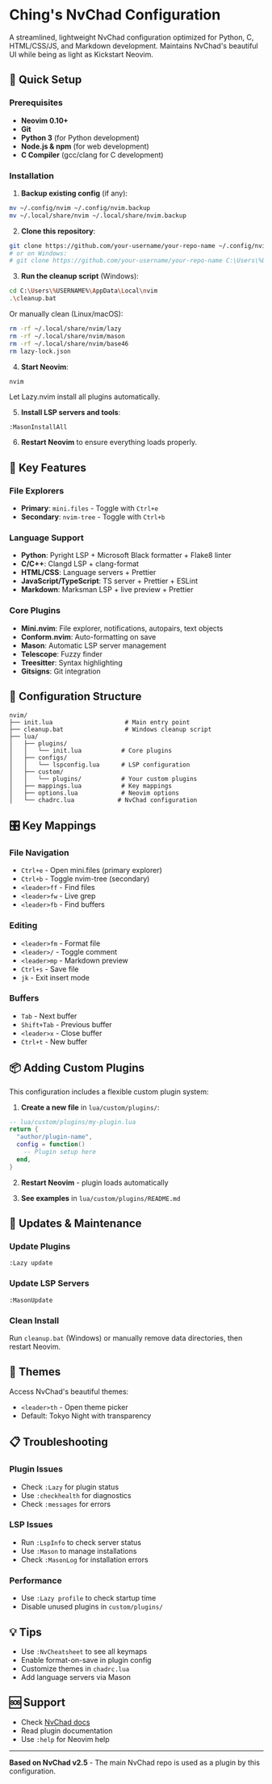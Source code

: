 # Ching's NvChad Configuration

A streamlined, lightweight NvChad configuration optimized for Python, C, HTML/CSS/JS, and Markdown development. Maintains NvChad's beautiful UI while being as light as Kickstart Neovim.

## 🚀 Quick Setup

### Prerequisites
- **Neovim 0.10+**
- **Git**
- **Python 3** (for Python development)
- **Node.js & npm** (for web development)
- **C Compiler** (gcc/clang for C development)

### Installation

1. **Backup existing config** (if any):
```bash
mv ~/.config/nvim ~/.config/nvim.backup
mv ~/.local/share/nvim ~/.local/share/nvim.backup
```

2. **Clone this repository**:
```bash
git clone https://github.com/your-username/your-repo-name ~/.config/nvim
# or on Windows:
# git clone https://github.com/your-username/your-repo-name C:\Users\%USERNAME%\AppData\Local\nvim
```

3. **Run the cleanup script** (Windows):
```bash
cd C:\Users\%USERNAME%\AppData\Local\nvim
.\cleanup.bat
```

Or manually clean (Linux/macOS):
```bash
rm -rf ~/.local/share/nvim/lazy
rm -rf ~/.local/share/nvim/mason
rm -rf ~/.local/share/nvim/base46
rm lazy-lock.json
```

4. **Start Neovim**:
```bash
nvim
```
Let Lazy.nvim install all plugins automatically.

5. **Install LSP servers and tools**:
```vim
:MasonInstallAll
```

6. **Restart Neovim** to ensure everything loads properly.

## 🎯 Key Features

### File Explorers
- **Primary**: `mini.files` - Toggle with `Ctrl+e`
- **Secondary**: `nvim-tree` - Toggle with `Ctrl+b`

### Language Support
- **Python**: Pyright LSP + Microsoft Black formatter + Flake8 linter
- **C/C++**: Clangd LSP + clang-format
- **HTML/CSS**: Language servers + Prettier
- **JavaScript/TypeScript**: TS server + Prettier + ESLint
- **Markdown**: Marksman LSP + live preview + Prettier

### Core Plugins
- **Mini.nvim**: File explorer, notifications, autopairs, text objects
- **Conform.nvim**: Auto-formatting on save
- **Mason**: Automatic LSP server management
- **Telescope**: Fuzzy finder
- **Treesitter**: Syntax highlighting
- **Gitsigns**: Git integration

## 🔧 Configuration Structure

```
nvim/
├── init.lua                    # Main entry point
├── cleanup.bat                 # Windows cleanup script
├── lua/
│   ├── plugins/
│   │   └── init.lua           # Core plugins
│   ├── configs/
│   │   └── lspconfig.lua      # LSP configuration
│   ├── custom/
│   │   └── plugins/           # Your custom plugins
│   ├── mappings.lua           # Key mappings
│   ├── options.lua            # Neovim options
│   └── chadrc.lua            # NvChad configuration
```

## 🎛️ Key Mappings

### File Navigation
- `Ctrl+e` - Open mini.files (primary explorer)
- `Ctrl+b` - Toggle nvim-tree (secondary)
- `<leader>ff` - Find files
- `<leader>fw` - Live grep
- `<leader>fb` - Find buffers

### Editing
- `<leader>fm` - Format file
- `<leader>/` - Toggle comment
- `<leader>mp` - Markdown preview
- `Ctrl+s` - Save file
- `jk` - Exit insert mode

### Buffers
- `Tab` - Next buffer
- `Shift+Tab` - Previous buffer
- `<leader>x` - Close buffer
- `Ctrl+t` - New buffer

## 📦 Adding Custom Plugins

This configuration includes a flexible custom plugin system:

1. **Create a new file** in `lua/custom/plugins/`:
```lua
-- lua/custom/plugins/my-plugin.lua
return {
  "author/plugin-name",
  config = function()
    -- Plugin setup here
  end,
}
```

2. **Restart Neovim** - plugin loads automatically

3. **See examples** in `lua/custom/plugins/README.md`

## 🔄 Updates & Maintenance

### Update Plugins
```vim
:Lazy update
```

### Update LSP Servers
```vim
:MasonUpdate
```

### Clean Install
Run `cleanup.bat` (Windows) or manually remove data directories, then restart Neovim.

## 🎨 Themes

Access NvChad's beautiful themes:
- `<leader>th` - Open theme picker
- Default: Tokyo Night with transparency

## 📋 Troubleshooting

### Plugin Issues
- Check `:Lazy` for plugin status
- Use `:checkhealth` for diagnostics
- Check `:messages` for errors

### LSP Issues  
- Run `:LspInfo` to check server status
- Use `:Mason` to manage installations
- Check `:MasonLog` for installation errors

### Performance
- Use `:Lazy profile` to check startup time
- Disable unused plugins in `custom/plugins/`

## 💡 Tips

- Use `:NvCheatsheet` to see all keymaps
- Enable format-on-save in plugin config
- Customize themes in `chadrc.lua`
- Add language servers via Mason

## 🆘 Support

- Check [NvChad docs](https://nvchad.com/)
- Read plugin documentation
- Use `:help` for Neovim help

---

**Based on NvChad v2.5** - The main NvChad repo is used as a plugin by this configuration.
